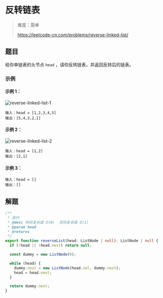 # 反转链表

> 难度：简单
>
> https://leetcode-cn.com/problems/reverse-linked-list/

## 题目

给你单链表的头节点 `head` ，请你反转链表，并返回反转后的链表。

### 示例

#### 示例 1：

![reverse-linked-list-1](https://user-images.githubusercontent.com/54696834/159611547-004b7091-a5ec-459f-9811-ab1e4d9b0bad.jpg)

```
输入：head = [1,2,3,4,5]
输出：[5,4,3,2,1]
```

#### 示例 2：

![reverse-linked-list-2](https://user-images.githubusercontent.com/54696834/159611555-56f29a2e-4207-44e1-bcd6-9e910dd8c020.jpg)

```
输入：head = [1,2]
输出：[2,1]
```

#### 示例 3：

```
输入：head = []
输出：[]
```

## 解题

```typescript
/**
 * 迭代
 * @desc 时间复杂度 O(N)  空间复杂度 O(1)
 * @param head
 * @returns
 */
export function reverseList(head: ListNode | null): ListNode | null {
  if (!head || !head.next) return null;

  const dummy = new ListNode(0);

  while (head) {
    dummy.next = new ListNode(head.val, dummy.next);
    head = head.next;
  }

  return dummy.next;
}
```
